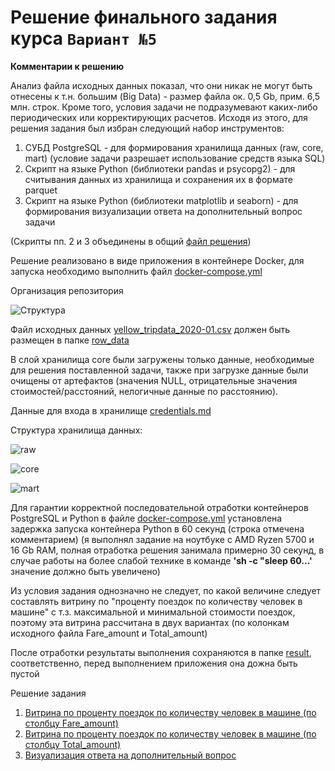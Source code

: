 # Решение финального задания курса ```Вариант №5```

**Комментарии к решению**

Анализ файла исходных данных показал, что они никак не могут быть отнесены к т.н. большим (Big Data) - размер файла ок. 0,5 Gb, прим. 6,5 млн. строк. Кроме того, условия задачи не подразумевают каких-либо периодических или корректирующих расчетов. Исходя из этого, для решения задания был избран следующий набор инструментов:

1. СУБД PostgreSQL - для формирования хранилища данных (raw, core, mart) (условие задачи разрешает использование средств языка SQL)
2. Скрипт на языке Python (библиотеки pandas и psycopg2) - для считывания данных из хранилища и сохранения их в формате parquet
3. Скрипт на языке Python (библиотеки matplotlib и seaborn) - для формирования визуализации ответа на дополнительный вопрос задачи

(Скрипты пп. 2 и 3 объединены в общий [файл решения](./scrypts/final_scrypt.py))

Решение реализовано в виде приложения в контейнере Docker, для запуска необходимо выполнить файл [docker-compose.yml](./docker-compose.yml)

Организация репозитория

![Структура](https://github.com/UncleJoe1973/1T_course/assets/29273924/1aa8ac1b-3474-4ad1-b7b1-da6ea1701426)

Файл исходных данных [yellow_tripdata_2020-01.csv](https://disk.yandex.ru/d/DKeoopbGH1Ttuw) должен быть размещен в папке [row_data](./row_data)

В слой хранилища core были загружены только данные, необходимые для решения поставленной задачи, также при загрузке данные были очищены от артефактов (значения NULL, отрицательные значения стоимостей/расстояний, нелогичные данные по расстоянию).

Данные для входа в хранилище [credentials.md](.credentials.md)

Структура хранилища данных:

![raw](https://github.com/UncleJoe1973/1T_course/assets/29273924/83314706-9529-4c95-87e5-622ef8b9adfb)

![core](https://github.com/UncleJoe1973/1T_course/assets/29273924/b3b62a18-7019-431c-ad43-eb8de91ab90b)

![mart](https://github.com/UncleJoe1973/1T_course/assets/29273924/d4db9af7-211b-4bb3-99d9-96f1a1a72c3c)

Для гарантии корректной последовательной отработки контейнеров PostgreSQL и Python в файле [docker-compose.yml](./docker-compose.yml) установлена задержка запуска контейнера Python в 60 секунд (строка отмечена комментарием) (я выполнял задание на ноутбуке с AMD Ryzen 5700 и 16 Gb RAM, полная отработка решения занимала примерно 30 секунд, в случае работы на более слабой технике в команде **'sh -c "sleep 60...'** значение должно быть увеличено)

Из условия задания однозначно не следует, по какой величине следует составлять витрину по "проценту поездок по количеству человек в машине" с т.з. максимальной и минимальной стоимости поездок, поэтому эта витрина рассчитана в двух вариантах (по колонкам исходного файла Fare_amount и Total_amount)

После отработки результаты выполнения сохраняются в папке [result](./result/), соответственно, перед выполнением приложения она дожна быть пустой

Решение задания

1. [Витрина по проценту поездок по количеству человек в машине (по столбцу Fare_amount)](./result/mart_1f.parquet)
2. [Витрина по проценту поездок по количеству человек в машине (по столбцу Total_amount)](./result/mart_1t.parquet)
3. [Визуализация ответа на дополнительный вопрос](./result/saved_figure.png)
